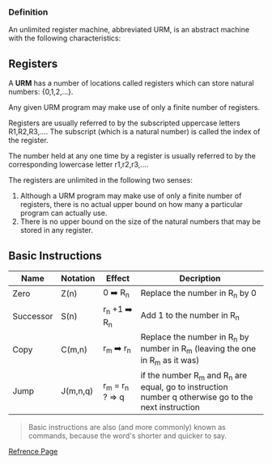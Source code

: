 ### Definition
An unlimited register machine, abbreviated URM, is an abstract machine with the following characteristics:

## Registers
A **URM** has a number of locations called registers which can store natural numbers: {0,1,2,…}.

Any given URM program may make use of only a finite number of registers.

Registers are usually referred to by the subscripted uppercase letters R1,R2,R3,…. The subscript (which is a natural number) is called the index of the register.

The number held at any one time by a register is usually referred to by the corresponding lowercase letter r1,r2,r3,….


The registers are unlimited in the following two senses:

1.  Although a URM program may make use of only a finite number of registers, there is no actual upper bound on how many a particular program can actually use.
2. There is no upper bound on the size of the natural numbers that may be stored in any register.

## Basic Instructions
Name | Notation | Effect | Decription
| --- | --- | --- | --- |
Zero | Z(n) | 0 :arrow_right:  R<sub>n</sub> | Replace the number in R<sub>n</sub> by 0
Successor | S(n) | r<sub>n</sub> +1 :arrow_right: R<sub>n</sub> | Add 1 to the number in R<sub>n</sub>
Copy | C(m,n) | r<sub>m</sub> :arrow_right: r<sub>n</sub> | Replace the number in R<sub>n</sub> by number in R<sub>m</sub> (leaving the one in R<sub>m</sub> as it was)
Jump | J(m,n,q) | r<sub>m</sub> = r<sub>n</sub> ? => q | if the number R<sub>m</sub> and R<sub>n</sub> are equal, go to instruction number q otherwise go to the next instruction

> Basic instructions are also (and more commonly) known as commands, because the word's shorter and quicker to say.

[Refrence Page ](https://proofwiki.org/wiki/Definition:Unlimited_Register_Machine)

